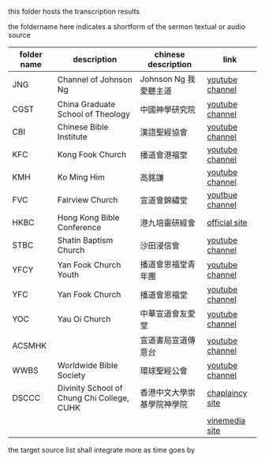 this folder hosts the transcription results

the foldername here indicates a shortform of the sermon textual or audio source

| folder name | description                                 | chinese description        | link                                                                                         |
| ----------- | ------------------------------------------- | -------------------------- | -------------------------------------------------------------------------------------------- |
| JNG         | Channel of Johnson Ng                       | Johnson Ng 我愛聽主道      | [youtube channel](https://www.youtube.com/JohnsonNg)                                         |
| CGST        | China Graduate School of Theology           | 中國神學研究院             | [youtube channel](https://www.youtube.com/cgstedu)                                           |
| CBI         | Chinese Bible Institute                     | 漢語聖經協會               | [youtube channel](https://www.youtube.com/CBIsupport)                                        |
| KFC         | Kong Fook Church                            | 播道會港福堂               | [youtube channel](https://www.youtube.com/@EFCCKongFokChurch)                                |
| KMH         | Ko Ming Him                                 | 高銘謙                     | [youtube channel](https://www.youtube.com/@lawrenceko5206)                                   |
| FVC         | Fairview Church                             | 宣道會錦繡堂               | [youtbue channel](https://www.youtube.com/@fairviewchurch)                                   |
| HKBC        | Hong Kong Bible Conference                  | 港九培靈研經會             | [official site](https://www.hkbibleconference.org)                                           |
| STBC        | Shatin Baptism Church                       | 沙田浸信會                 | [youtube channel](https://www.youtube.com/@stbc1977)                                         |
| YFCY        | Yan Fook Church Youth                       | 播道會恩福堂青年團         | [youtube channel](https://www.youtube.com/c/YanfookYouth)                                    |
| YFC         | Yan Fook Church                             | 播道會恩福堂               | [youtube channel](https://www.youtube.com/yanfookchurch)                                     |
| YOC         | Yau Oi Church                               | 中華宣道會友愛堂           | [youtube channel](https://www.youtube.com/@user-vg6iu5wh1g)                                  |
| ACSMHK      |                                             | 宣道書局宣道傳意台         | [youtube channel](https://www.youtube.com/@acsmhk)                                           |
| WWBS        | Worldwide Bible Society                     | 環球聖經公會               | [youtube channel](https://youtube.com/@WorldwideBibleSociety)                                |
| DSCCC       | Divinity School of Chung Chi College, CUHK  | 香港中文大學崇基學院神學院 | [chaplaincy site](https://www.ccc.cuhk.edu.hk/tc/content.php?wid=739)                        |
|             |                                             |                            | [vinemedia site](https://www.vinemedia.org/category/course/bible-teaching/sunday-service-1/) |

the target source list shall integrate more as time goes by


